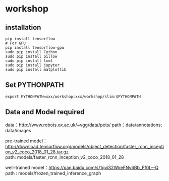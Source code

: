 # workshop
## installation
```
pip install tensorflow
# For GPU
pip install tensorflow-gpu
sudo pip install Cython
sudo pip install pillow
sudo pip install lxml
sudo pip install jupyter
sudo pip install matplotlib
```

## Set PYTHONPATH
```export PYTHONPATH=xxx/workshop:xxx/workshop/slim:$PYTHONPATH```

## Data and Model required
data：http://www.robots.ox.ac.uk/~vgg/data/pets/
path：data/annotations; data/images

pre-trained model：http://download.tensorflow.org/models/object_detection/faster_rcnn_inception_v2_coco_2018_01_28.tar.gz  
path: models/faster_rcnn_inception_v2_coco_2018_01_28

well-trained model：https://pan.baidu.com/s/1qviS2WkeFNv6Bb_Ff0L--Q 
path : models/frozen_trained_inference_graph
